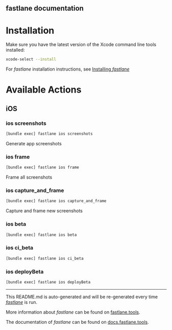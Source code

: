 fastlane documentation
----

# Installation

Make sure you have the latest version of the Xcode command line tools installed:

```sh
xcode-select --install
```

For _fastlane_ installation instructions, see [Installing _fastlane_](https://docs.fastlane.tools/#installing-fastlane)

# Available Actions

## iOS

### ios screenshots

```sh
[bundle exec] fastlane ios screenshots
```

Generate app screenshots

### ios frame

```sh
[bundle exec] fastlane ios frame
```

Frame all screenshots

### ios capture_and_frame

```sh
[bundle exec] fastlane ios capture_and_frame
```

Capture and frame new screenshots

### ios beta

```sh
[bundle exec] fastlane ios beta
```



### ios ci_beta

```sh
[bundle exec] fastlane ios ci_beta
```



### ios deployBeta

```sh
[bundle exec] fastlane ios deployBeta
```



----

This README.md is auto-generated and will be re-generated every time [_fastlane_](https://fastlane.tools) is run.

More information about _fastlane_ can be found on [fastlane.tools](https://fastlane.tools).

The documentation of _fastlane_ can be found on [docs.fastlane.tools](https://docs.fastlane.tools).

